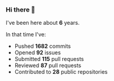 ### Hi there 👋

I've been here about **6** years.

In that time I've:

- Pushed **1682** commits
- Opened **92** issues
- Submitted **115** pull requests
- Reviewed **87** pull requests
- Contributed to **28** public repositories

<!-- ![My scrobbles](https://lastfm-recently-played.vercel.app/api?user=dotdub) -->
